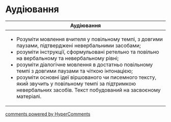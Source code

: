 <div id="hypercomments_widget" class="js-hypercomments-widget invisible"></div>

# Аудіювання

<table>
<thead>
  <tr>
    <th>Аудіювання</th>
  </tr>
</thead>
<tbody>
<td style="vertical-align:top !important;">
<ul>
<li>Розуміти мовлення вчителя у повільному темпі, з довгими паузами, підтверджені невербальними засобами;</li>
<li>розуміти інструкції, сформульовані ретельно та повільно на вербальному та невербальному рівні;</li>
<li>розуміти діалогічне мовлення в достатньо повільному темпі з довгими паузами та чіткою інтонацією;</li>
<li>розуміти основні ідеї віршованого чи писемного тексту, який звучить у повільному темпі за підтримкою невербальних засобів. Текст побудований на засвоєному матеріалі.</li>
</ul>
</td>
</tbody>
</table>

<div class="js-hypercomments-container">
    <a href="http://hypercomments.com" class="hc-link" title="comments widget">comments powered by HyperComments</a>
</div>
